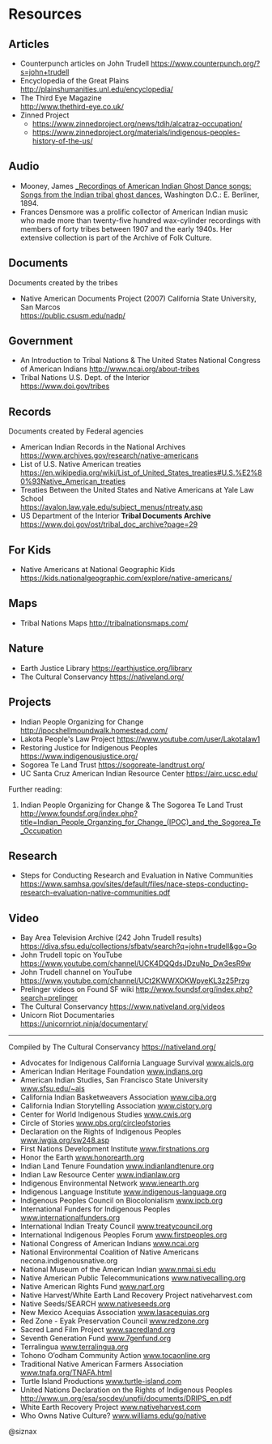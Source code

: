 Resources
=========

Articles
--------

* Counterpunch articles on John Trudell
  https://www.counterpunch.org/?s=john+trudell
* Encyclopedia of the Great Plains
  http://plainshumanities.unl.edu/encyclopedia/
* The Third Eye Magazine    
  http://www.thethird-eye.co.uk/
* Zinned Project
    * https://www.zinnedproject.org/news/tdih/alcatraz-occupation/
    * https://www.zinnedproject.org/materials/indigenous-peoples-history-of-the-us/

Audio
-----

* Mooney, James [_Recordings of American Indian Ghost Dance songs:
  Songs from the Indian tribal ghost
  dances](https://www.loc.gov/item/2014655251/), Washington D.C.:
  E. Berliner, 1894. 
* Frances Densmore was a prolific collector of American Indian music
  who made more than twenty-five hundred wax-cylinder recordings with
  members of forty tribes between 1907 and the early 1940s. Her
  extensive collection is part of the Archive of Folk Culture.


Documents
---------

Documents created by the tribes

* Native American Documents Project (2007)
  California State University, San Marcos  
  https://public.csusm.edu/nadp/

Government
----------

* An Introduction to Tribal Nations & The United States
  National Congress of American Indians
  http://www.ncai.org/about-tribes
* Tribal Nations
  U.S. Dept. of the Interior    
  https://www.doi.gov/tribes

Records
-------

Documents created by Federal agencies

* American Indian Records in the National Archives
  https://www.archives.gov/research/native-americans
* List of U.S. Native American treaties    
  https://en.wikipedia.org/wiki/List_of_United_States_treaties#U.S.%E2%80%93Native_American_treaties
* Treaties Between the United States and Native Americans at Yale Law School    
  https://avalon.law.yale.edu/subject_menus/ntreaty.asp
* US Department of the Interior **Tribal Documents Archive**
  https://www.doi.gov/ost/tribal_doc_archive?page=29

For Kids
--------

* Native Americans at National Geographic Kids
  https://kids.nationalgeographic.com/explore/native-americans/

Maps
----

* Tribal Nations Maps
  http://tribalnationsmaps.com/

Nature
------

* Earth Justice Library
  https://earthjustice.org/library
* The Cultural Conservancy
  https://nativeland.org/  

Projects
--------

* Indian People Organizing for Change
  http://ipocshellmoundwalk.homestead.com/
* Lakota People's Law Project
  https://www.youtube.com/user/Lakotalaw1
* Restoring Justice for Indigenous Peoples
  https://www.indigenousjustice.org/
* Sogorea Te Land Trust
  https://sogoreate-landtrust.org/  
* UC Santa Cruz American Indian Resource Center
  https://airc.ucsc.edu/

Further reading:

1. Indian People Organizing for Change & The Sogorea Te Land Trust    
   http://www.foundsf.org/index.php?title=Indian_People_Organzing_for_Change_(IPOC)_and_the_Sogorea_Te_Occupation



Research
--------

* Steps for Conducting Research and Evaluation in Native Communities
  https://www.samhsa.gov/sites/default/files/nace-steps-conducting-research-evaluation-native-communities.pdf

Video
-----

* Bay Area Television Archive (242 John Trudell results)
  https://diva.sfsu.edu/collections/sfbatv/search?q=john+trudell&go=Go
* John Trudell topic on YouTube    
  https://www.youtube.com/channel/UCK4DQQdsJDzuNp_Dw3esR9w
* John Trudell channel on YouTube    
  https://www.youtube.com/channel/UCt2KWWXOKWpyeKL3z25Przg
* Prelinger videos on Found SF wiki
  http://www.foundsf.org/index.php?search=prelinger
* The Cultural Conservancy
  https://www.nativeland.org/videos
* Unicorn Riot Documentaries    
  https://unicornriot.ninja/documentary/

----

Compiled by The Cultural Conservancy https://nativeland.org/

* Advocates for Indigenous California Language Survival  www.aicls.org
* American Indian Heritage Foundation  www.indians.org
* American Indian Studies, San Francisco State University  www.sfsu.edu/~ais
* California Indian Basketweavers Association  www.ciba.org
* California Indian Storytelling Association  www.cistory.org
* Center for World Indigenous Studies  www.cwis.org
* Circle of Stories  www.pbs.org/circleofstories
* Declaration on the Rights of Indigenous Peoples  www.iwgia.org/sw248.asp
* First Nations Development Institute  www.firstnations.org
* Honor the Earth  www.honorearth.org
* Indian Land Tenure Foundation  www.indianlandtenure.org
* Indian Law Resource Center  www.indianlaw.org
* Indigenous Environmental Network  www.ienearth.org
* Indigenous Language Institute  www.indigenous-language.org
* Indigenous Peoples Council on Biocolonialism  www.ipcb.org
* International Funders for Indigenous Peoples  www.internationalfunders.org
* International Indian Treaty Council  www.treatycouncil.org
* International Indigenous Peoples Forum  www.firstpeoples.org
* National Congress of American Indians  www.ncai.org
* National Environmental Coalition of Native Americans  necona.indigenousnative.org
* National Museum of the American Indian  www.nmai.si.edu
* Native American Public Telecommunications  www.nativecalling.org
* Native American Rights Fund  www.narf.org
* Native Harvest/White Earth Land Recovery Project  nativeharvest.com
* Native Seeds/SEARCH  www.nativeseeds.org
* New Mexico Acequias Association  www.lasacequias.org
* Red Zone - Eyak Preservation Council  www.redzone.org
* Sacred Land Film Project  www.sacredland.org
* Seventh Generation Fund  www.7genfund.org
* Terralingua  www.terralingua.org
* Tohono O’odham Community Action  www.tocaonline.org
* Traditional Native American Farmers Association  www.tnafa.org/TNAFA.html
* Turtle Island Productions  www.turtle-island.com
* United Nations Declaration on the Rights of Indigenous Peoples  http://www.un.org/esa/socdev/unpfii/documents/DRIPS_en.pdf
* White Earth Recovery Project www.nativeharvest.com
* Who Owns Native Culture?  www.williams.edu/go/native


@siznax

